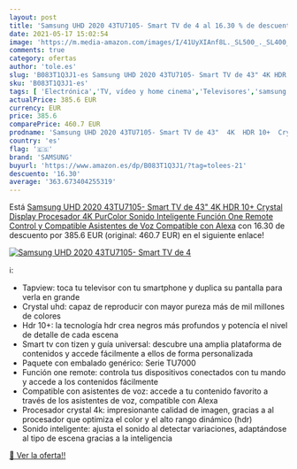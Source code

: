 ```yaml
---
layout: post
title: 'Samsung UHD 2020 43TU7105- Smart TV de 4 al 16.30 % de descuento'
date: 2021-05-17 15:02:54
image: 'https://m.media-amazon.com/images/I/41UyXIAnf8L._SL500_._SL400_.jpg'
comments: true
category: ofertas
author: 'tole.es'
slug: 'B083T1Q3J1-es Samsung UHD 2020 43TU7105- Smart TV de 43" 4K HDR 10+...'
sku: 'B083T1Q3J1-es'
tags: [ 'Electrónica','TV, vídeo y home cinema','Televisores','samsung','smart','tv', ]
actualPrice: 385.6 EUR
currency: EUR
price: 385.6
comparePrice: 460.7 EUR
prodname: 'Samsung UHD 2020 43TU7105- Smart TV de 43"  4K  HDR 10+  Crystal Display  Procesador 4K  PurColor  Sonido Inteligente  Función One Remote Control y Compatible Asistentes de Voz  Compatible con Alexa'
country: 'es'
flag: '🇪🇸'
brand: 'SAMSUNG'
buyurl: 'https://www.amazon.es/dp/B083T1Q3J1/?tag=tolees-21'
descuento: '16.30'
average: '363.673404255319'
---
```


Está [Samsung UHD 2020 43TU7105- Smart TV de 43"  4K  HDR 10+  Crystal Display  Procesador 4K  PurColor  Sonido Inteligente  Función One Remote Control y Compatible Asistentes de Voz  Compatible con Alexa](https://www.amazon.es/dp/B083T1Q3J1/?tag=tolees-21) con 16.30 de descuento por 385.6 EUR (original: 460.7 EUR) en el siguiente enlace!

[![Samsung UHD 2020 43TU7105- Smart TV de 4](https://m.media-amazon.com/images/I/41UyXIAnf8L._SL500_._SL400_.jpg)](https://www.amazon.es/dp/B083T1Q3J1/?tag=tolees-21)

ℹ️:

- Tapview: toca tu televisor con tu smartphone y duplica su pantalla para verla en grande
- Crystal uhd: capaz de reproducir con mayor pureza más de mil millones de colores
- Hdr 10+: la tecnología hdr crea negros más profundos y potencía el nivel de detalle de cada escena
- Smart tv con tizen y guía universal: descubre una amplia plataforma de contenidos y accede fácilmente a ellos de forma personalizada
- Paquete con embalado genérico: Serie TU7000
- Función one remote: controla tus dispositivos conectados con tu mando y accede a los contenidos fácilmente
- Compatible con asistentes de voz: accede a tu contenido favorito a través de los asistentes de voz, compatible con Alexa
- Procesador crystal 4k: impresionante calidad de imagen, gracias a al procesador que optimiza el color y el alto rango dinámico (hdr)
- Sonido inteligente: ajusta el sonido al detectar variaciones, adaptándose al tipo de escena gracias a la inteligencia

[🛒 Ver la oferta!!](https://www.amazon.es/dp/B083T1Q3J1/?tag=tolees-21)
